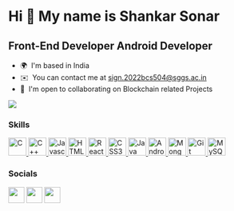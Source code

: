 Hi 👋 My name is Shankar Sonar
================================

Front-End  Developer
Android Developer
----------------

* 🌍  I'm based in India
* ✉️  You can contact me at [sign.2022bcs504@sggs.ac.in](mailto:sign.2022bcs504@sggs.ac.in)
* 🤝  I'm open to collaborating on Blockchain related Projects

<a href="https://www.twitter.com/ankit7241" target="_blank" rel="noreferrer">
<img
src="https://img.shields.io/twitter/follow/ShankarSon55682?logo=twitter&style=for-the-badge&color=3382ed&labelColor=1c1917"
/></a>

### Skills
<p align="left">
  <a href="https://docs.microsoft.com/en-us/cpp/?view=msvc-170" target="_blank" rel="noreferrer">
    <img src="https://cdn.jsdelivr.net/gh/devicons/devicon/icons/c/c-plain.svg" width="36" height="36" alt="C" />
  </a>
  <a href="https://docs.microsoft.com/en-us/cpp/?view=msvc-170" target="_blank" rel="noreferrer">
    <img src="https://cdn.jsdelivr.net/gh/devicons/devicon/icons/cplusplus/cplusplus-plain.svg" width="36" height="36" alt="C++" />
  </a>
  <a href="https://developer.mozilla.org/en-US/docs/Web/JavaScript" target="_blank" rel="noreferrer">
    <img src="https://cdn.jsdelivr.net/gh/devicons/devicon/icons/javascript/javascript-original.svg" width="36" height="36" alt="Javascript" />
  </a>
  <a href="https://developer.mozilla.org/en-US/docs/Glossary/HTML5" target="_blank" rel="noreferrer">
    <img src="https://cdn.jsdelivr.net/gh/devicons/devicon/icons/html5/html5-plain.svg" width="36" height="36" alt="HTML5" />
  </a>
  <a href="https://reactjs.org/" target="_blank" rel="noreferrer">
    <img src="https://cdn.jsdelivr.net/gh/devicons/devicon/icons/react/react-original.svg" width="36" height="36" alt="React" />
  </a>
  <a href="https://www.w3.org/TR/CSS/#css" target="_blank" rel="noreferrer">
    <img src="https://cdn.jsdelivr.net/gh/devicons/devicon/icons/css3/css3-plain.svg" width="36" height="36" alt="CSS3" />
  </a>
  <a href="https://www.java.com/" target="_blank" rel="noreferrer">
    <img src="https://cdn.jsdelivr.net/gh/devicons/devicon/icons/java/java-original.svg" width="36" height="36" alt="Java" />
  </a>
  <a href="https://developer.android.com/" target="_blank" rel="noreferrer">
    <img src="https://cdn.jsdelivr.net/gh/devicons/devicon/icons/android/android-original.svg" width="36" height="36" alt="Android" />
  </a>
  <a href="https://www.mongodb.com/" target="_blank" rel="noreferrer">
    <img src="https://cdn.jsdelivr.net/gh/devicons/devicon/icons/mongodb/mongodb-plain.svg" width="36" height="36" alt="MongoDB" />
  </a>
  <a href="https://git-scm.com/" target="_blank" rel="noreferrer">
    <img src="https://cdn.jsdelivr.net/gh/devicons/devicon/icons/git/git-plain.svg" width="36" height="36" alt="Git" />
  </a>
  <a href="https://www.w3schools.com/sql/" target="_blank" rel="noreferrer">
    <img src="https://cdn.jsdelivr.net/gh/devicons/devicon/icons/mysql/mysql-original.svg" width="36" height="36" alt="MySQL" />
  </a>
</p>

### Socials

<p align="left">
<a href="https://discord.com/users/ankit7241" target="_blank" rel="noreferrer"><img src="https://raw.githubusercontent.com/danielcranney/readme-generator/main/public/icons/socials/discord.svg" width="32" height="32" /></a>
<a href="https://www.twitter.com/ankit7241" target="_blank" rel="noreferrer"><img src="https://raw.githubusercontent.com/danielcranney/readme-generator/main/public/icons/socials/twitter.svg" width="32" height="32" /></a>
<a href="https://www.linkedin.com/in/ankit7241" target="_blank" rel="noreferrer"><img src="https://raw.githubusercontent.com/danielcranney/readme-generator/main/public/icons/socials/linkedin.svg" width="32" height="32" /></a>
</p>
